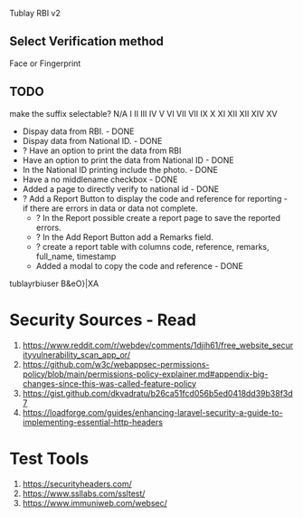 Tublay RBI v2

## Select Verification method

Face or Fingerprint

## TODO

make the suffix selectable?
N/A
I
II
III
IV
V
VI
VII
VII
IX
X
XI
XII
XII
XIV
XV

- Dispay data from RBI. - DONE
- Dispay data from National ID. - DONE
- ? Have an option to print the data from RBI
- Have an option to print the data from National ID - DONE
- In the National ID printing include the photo. - DONE
- Have a no middlename checkbox - DONE
- Added a page to directly verify to national id - DONE
- ? Add a Report Button to display the code and reference for reporting - if there are errors in data or data not complete.
    - ? In the Report possible create a report page to save the reported errors.
    - ? In the Add Report Button add a Remarks field.
    - ? create a report table with columns code, reference, remarks, full_name, timestamp
    - Added a modal to copy the code and reference - DONE

tublayrbiuser
B&eO}|XA

# Security Sources - Read

1. https://www.reddit.com/r/webdev/comments/1djih61/free_website_securityvulnerability_scan_app_or/
2. https://github.com/w3c/webappsec-permissions-policy/blob/main/permissions-policy-explainer.md#appendix-big-changes-since-this-was-called-feature-policy
3. https://gist.github.com/dkvadratu/b26ca51fcd056b5ed0418dd39b38f3d7
4. https://loadforge.com/guides/enhancing-laravel-security-a-guide-to-implementing-essential-http-headers

# Test Tools

1. https://securityheaders.com/
2. https://www.ssllabs.com/ssltest/
3. https://www.immuniweb.com/websec/
